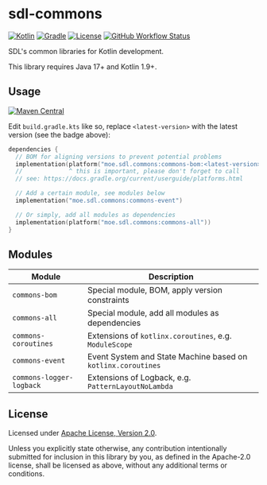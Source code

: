 # sdl-commons

[![Kotlin](https://img.shields.io/badge/kotlin-2.1.10-%237F52FF.svg?style=flat-square&logo=kotlin&logoColor=white)](http://kotlinlang.org)
[![Gradle](https://img.shields.io/badge/Gradle-8.13-02303A.svg?style=flat-square&logo=Gradle&logoColor=white)](https://gradle.org/)
[![License](https://img.shields.io/badge/License-Apache%202.0-blue.svg?style=flat-square)](http://www.apache.org/licenses/LICENSE-2.0)
[![GitHub Workflow Status](https://img.shields.io/github/actions/workflow/status/SDLMoe/sdl-commons/ci.yml?event=push&style=flat-square&logo=github)](https://github.com/SDLMoe/sdl-commons/actions)

SDL's common libraries for Kotlin development.

This library requires Java 17+ and Kotlin 1.9+.

## Usage

[![Maven Central](https://img.shields.io/maven-central/v/moe.sdl.commons/commons-all.svg?style=flat-square)](https://central.sonatype.com/search?q=g%3Amoe.sdl.commons&smo=true)

Edit `build.gradle.kts` like so, replace `<latest-version>` with the latest version (see the badge above):

```kotlin
dependencies {
  // BOM for aligning versions to prevent potential problems
  implementation(platform("moe.sdl.commons:commons-bom:<latest-version>"))
  //             ^ this is important, please don't forget to call
  // see: https://docs.gradle.org/current/userguide/platforms.html

  // Add a certain module, see modules below 
  implementation("moe.sdl.commons:commons-event")

  // Or simply, add all modules as dependencies
  implementation(platform("moe.sdl.commons:commons-all"))
}
```

## Modules

| Module                   | Description                                                  |
|--------------------------|--------------------------------------------------------------|
| `commons-bom`            | Special module, BOM, apply version constraints               |
| `commons-all`            | Special module, add all modules as dependencies              |
| `commons-coroutines`     | Extensions of `kotlinx.coroutines`, e.g. `ModuleScope`       |
| `commons-event`          | Event System and State Machine based on `kotlinx.coroutines` |
| `commons-logger-logback` | Extensions of Logback, e.g. `PatternLayoutNoLambda`          |

## License

Licensed under <a href="LICENSE">Apache License, Version
2.0</a>.

Unless you explicitly state otherwise, any contribution intentionally submitted
for inclusion in this library by you, as defined in the Apache-2.0 license, shall
be licensed as above, without any additional terms or conditions.
